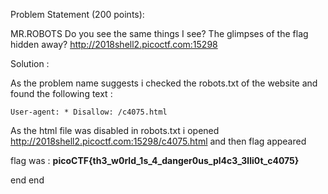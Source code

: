 Problem Statement (200 points): 

MR.ROBOTS
Do you see the same things I see? The glimpses of the flag hidden away? http://2018shell2.picoctf.com:15298

Solution : 

As the problem name suggests i checked the robots.txt of the website and found the following text :

	User-agent: * Disallow: /c4075.html

As the html file was disabled in robots.txt i opened http://2018shell2.picoctf.com:15298/c4075.html and then flag appeared 

flag was : <b>picoCTF{th3_w0rld_1s_4_danger0us_pl4c3_3lli0t_c4075}</b>

end
end
